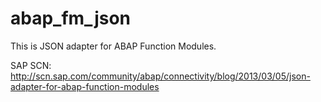 abap_fm_json
============

This is JSON adapter for ABAP Function Modules. 

SAP SCN: http://scn.sap.com/community/abap/connectivity/blog/2013/03/05/json-adapter-for-abap-function-modules
